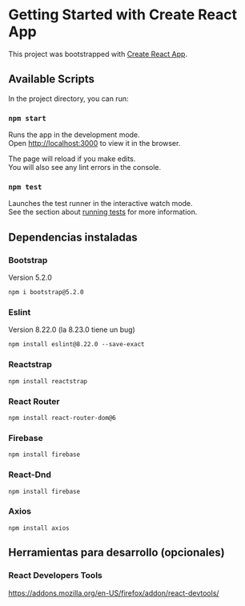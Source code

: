 # Getting Started with Create React App

This project was bootstrapped with [Create React App](https://github.com/facebook/create-react-app).

## Available Scripts

In the project directory, you can run:

### `npm start`

Runs the app in the development mode.\
Open [http://localhost:3000](http://localhost:3000) to view it in the browser.

The page will reload if you make edits.\
You will also see any lint errors in the console.

### `npm test`

Launches the test runner in the interactive watch mode.\
See the section about [running tests](https://facebook.github.io/create-react-app/docs/running-tests) for more information.

## Dependencias instaladas

### Bootstrap
Version 5.2.0

`npm i bootstrap@5.2.0`

### Eslint
Version 8.22.0 (la 8.23.0 tiene un bug)

`npm install eslint@8.22.0 --save-exact`

### Reactstrap
`npm install reactstrap`

### React Router
`npm install react-router-dom@6`

### Firebase
`npm install firebase`

### React-Dnd
`npm install firebase`

### Axios
`npm install axios`

## Herramientas para desarrollo (opcionales)

### React Developers Tools
https://addons.mozilla.org/en-US/firefox/addon/react-devtools/

